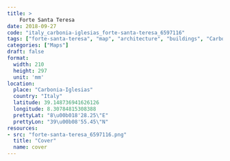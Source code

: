 ```yaml
---
title: > 
    Forte Santa Teresa
date: 2018-09-27
code: "italy_carbonia-iglesias_forte-santa-teresa_6597116"
tags: ["forte-santa-teresa", "map", "architecture", "buildings", "Carbonia-Iglesias", "Italy"]
categories: ["Maps"]
draft: false
format:
  width: 210
  height: 297
  unit: 'mm'
location:
  place: "Carbonia-Iglesias"
  country: "Italy"
  latitude: 39.148736941626126
  longitude: 8.30784815308388
  prettyLat: "8\u00b018'28.25\"E"
  prettyLon: "39\u00b08'55.45\"N"
resources:
- src: "forte-santa-teresa_6597116.png"
  title: "Cover"
  name: cover
---
```

